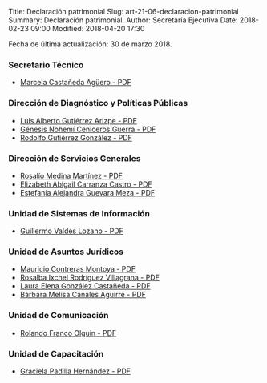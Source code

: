 Title: Declaración patrimonial
Slug: art-21-06-declaracion-patrimonial
Summary: Declaración patrimonial.
Author: Secretaría Ejecutiva
Date: 2018-02-23 09:00
Modified: 2018-04-20 17:30


Fecha de última actualización: 30 de marzo 2018.

### Secretario Técnico

* [Marcela Castañeda Agüero - PDF](vesion-publica-de-la-declaracion-anual-mca.pdf)

### Dirección de Diagnóstico y Políticas Públicas

* [Luis Alberto Gutiérrez Arizpe - PDF](vesion-publica-de-la-declaracion-anual-laga.pdf)
* [Génesis Nohemí Ceniceros Guerra - PDF](vesion-publica-de-la-declaracion-anual-gncg.pdf)
* [Rodolfo Gutiérrez González - PDF](vesion-publica-de-la-declaracion-anual-rgg.pdf)

### Dirección de Servicios Generales

* [Rosalío Medina Martínez - PDF](vesion-publica-de-la-declaracion-anual-rmm.pdf)
* [Elizabeth Abigail Carranza Castro - PDF](vesion-publica-de-la-declaracion-anual-eacc.pdf)
* [Estefanía Alejandra Guevara Meza - PDF](vesion-publica-de-la-declaracion-anual-eagm.pdf)

### Unidad de Sistemas de Información

* [Guillermo Valdés Lozano - PDF](vesion-publica-de-la-declaracion-anual-gvl.pdf)

### Unidad de Asuntos Jurídicos

* [Mauricio Contreras Montoya - PDF](vesion-publica-de-la-declaracion-anual-mcm.pdf)
* [Rosalba Ixchel Rodríguez Villagrana - PDF](vesion-publica-de-la-declaracion-anual-rirv.pdf)
* [Laura Elena González Castañeda - PDF](vesion-publica-de-la-declaracion-anual-legc.pdf)
* [Bárbara Melisa Canales Aguirre - PDF](vesion-publica-de-la-declaracion-anual-bmca.pdf)

### Unidad de Comunicación

* [Rolando Franco Olguín - PDF](vesion-publica-de-la-declaracion-anual-rfo.pdf)

### Unidad de Capacitación

* [Graciela Padilla Hernández - PDF](vesion-publica-de-la-declaracion-anual-gph.pdf)
